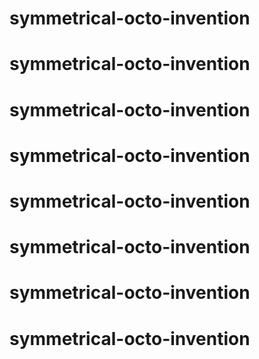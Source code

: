 # symmetrical-octo-invention
# symmetrical-octo-invention
# symmetrical-octo-invention
# symmetrical-octo-invention
# symmetrical-octo-invention
# symmetrical-octo-invention
# symmetrical-octo-invention
# symmetrical-octo-invention
